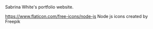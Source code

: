 Sabrina White's portfolio website. 

https://www.flaticon.com/free-icons/node-js Node js icons created by Freepik 